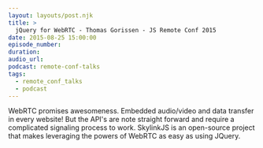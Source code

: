 ```yaml
---
layout: layouts/post.njk
title: >
  jQuery for WebRTC - Thomas Gorissen - JS Remote Conf 2015
date: 2015-08-25 15:00:00
episode_number:
duration:
audio_url:
podcast: remote-conf-talks
tags:
  - remote_conf_talks
  - podcast
---
```


WebRTC promises awesomeness. Embedded audio/video and data transfer in every website! But the API's are note straight forward and require a complicated signaling process to work. SkylinkJS is an open-source project that makes leveraging the powers of WebRTC as easy as using JQuery.&nbsp;&nbsp;
